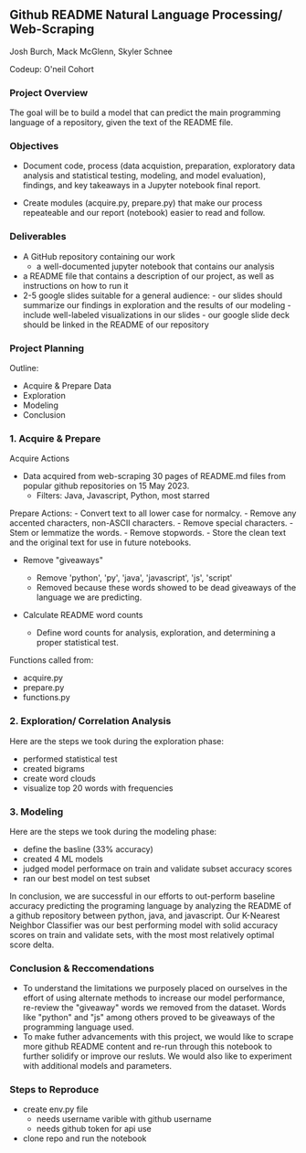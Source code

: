 ## Github README Natural Language Processing/ Web-Scraping 

Josh Burch, Mack McGlenn, Skyler Schnee

Codeup: O'neil Cohort

### Project Overview

The goal will be to build a model that can predict the main programming language of a repository, given the text of the README file.

### Objectives

- Document code, process (data acquistion, preparation, exploratory data analysis and statistical testing, modeling, and model evaluation), findings, and key takeaways in a Jupyter notebook final report.

- Create modules (acquire.py, prepare.py) that make our process repeateable and our report (notebook) easier to read and follow.

### Deliverables

- A GitHub repository containing our work
  - a well-documented jupyter notebook that contains our analysis
- a README file that contains a description of our project, as well as instructions on how to run it
- 2-5 google slides suitable for a general audience:
        - our slides should summarize our findings in exploration and the results of our modeling
        - include well-labeled visualizations in our slides
        - our google slide deck should be linked in the README of our repository

### Project Planning
Outline:

- Acquire & Prepare Data
- Exploration
- Modeling
- Conclusion

### 1. Acquire & Prepare
Acquire Actions

- Data acquired from web-scraping 30 pages of README.md files from popular github repositories on 15 May 2023.
    - Filters: Java, Javascript, Python, most starred

Prepare Actions:
    - Convert text to all lower case for normalcy.
    - Remove any accented characters, non-ASCII characters.
    - Remove special characters.
    - Stem or lemmatize the words.
    - Remove stopwords.
    - Store the clean text and the original text for use in future notebooks.    
   
  - Remove "giveaways"
      - Remove 'python', 'py', 'java', 'javascript', 'js', 'script'
      - Removed because these words showed to be dead giveaways of the language we are predicting.

   - Calculate README word counts
      - Define word counts for analysis, exploration, and determining a proper statistical test.  
   
Functions called from:
   - acquire.py
   - prepare.py
   - functions.py
    
### 2. Exploration/ Correlation Analysis

Here are the steps we took during the exploration phase:
  - performed statistical test
  - created bigrams
  - create word clouds
  - visualize top 20 words with frequencies


### 3. Modeling

Here are the steps we took during the modeling phase:
  - define the basline (33% accuracy)
  - created 4 ML models
  - judged model performace on train and validate subset accuracy scores
  - ran our best model on test subset

In conclusion, we are successful in our efforts to out-perform baseline accuracy predicting the programing language by analyzing the README of a github repository between python, java, and javascript. Our K-Nearest Neighbor Classifier was our best performing model with solid accuracy scores on train and validate sets, with the most most relatively optimal score delta.


### Conclusion & Reccomendations
- To understand the limitations we purposely placed on ourselves in the effort of using alternate methods to increase our model performance, re-review the "giveaway" words we removed from the dataset. Words like "python" and "js" among others proved to be giveaways of the programming language used.
- To make futher advancements with this project, we would like to scrape more github README content and re-run through this notebook to further solidify or improve our resluts. We would also like to experiment with additional models and parameters.

### Steps to Reproduce
- create env.py file 
  - needs username varible with github username 
  - needs github token for api use
- clone repo and run the notebook
